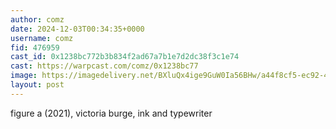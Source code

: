```yaml
---
author: comz
date: 2024-12-03T00:34:35+0000
username: comz
fid: 476959
cast_id: 0x1238bc772b3b834f2ad67a7b1e7d2dc38f3c1e74
cast: https://warpcast.com/comz/0x1238bc77
image: https://imagedelivery.net/BXluQx4ige9GuW0Ia56BHw/a44f8cf5-ec92-45aa-352b-56673356cc00/original
layout: post
---
```

figure a (2021), victoria burge, ink and typewriter  

<img src='https://imagedelivery.net/BXluQx4ige9GuW0Ia56BHw/a44f8cf5-ec92-45aa-352b-56673356cc00/original' alt='' referrerpolicy='no-referrer'/>